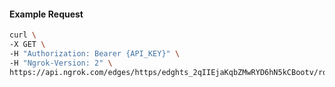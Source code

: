 <!-- Code generated for API Clients. DO NOT EDIT. -->

#### Example Request

```bash
curl \
-X GET \
-H "Authorization: Bearer {API_KEY}" \
-H "Ngrok-Version: 2" \
https://api.ngrok.com/edges/https/edghts_2qIIEjaKqbZMwRYD6hN5kCBootv/routes/edghtsrt_2qIIEh9hG2SvKKoPZbZCJt1LWqy/request_headers
```
